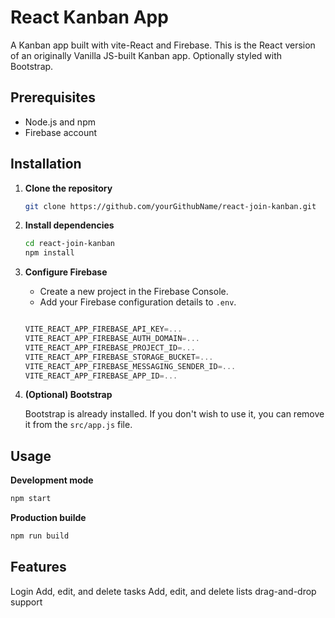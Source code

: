 # React Kanban App

A Kanban app built with vite-React and Firebase. This is the React version of an originally Vanilla JS-built Kanban app. Optionally styled with Bootstrap.


## Prerequisites

- Node.js and npm
- Firebase account

## Installation

1. **Clone the repository**

    ```bash
    git clone https://github.com/yourGithubName/react-join-kanban.git
    ```

2. **Install dependencies**

    ```bash
    cd react-join-kanban
    npm install
    ```

3. **Configure Firebase**

    - Create a new project in the Firebase Console.
    - Add your Firebase configuration details to `.env`.

    ```javascript

    VITE_REACT_APP_FIREBASE_API_KEY=...
    VITE_REACT_APP_FIREBASE_AUTH_DOMAIN=...
    VITE_REACT_APP_FIREBASE_PROJECT_ID=...
    VITE_REACT_APP_FIREBASE_STORAGE_BUCKET=...
    VITE_REACT_APP_FIREBASE_MESSAGING_SENDER_ID=...
    VITE_REACT_APP_FIREBASE_APP_ID=...

    ```

4. **(Optional) Bootstrap**

    Bootstrap is already installed. If you don't wish to use it, you can remove it from the `src/app.js` file.

## Usage

**Development mode**

```bash
npm start
  ```

**Production builde**

```bash
npm run build
  ```
  
## Features

Login
Add, edit, and delete tasks
Add, edit, and delete lists
drag-and-drop support
